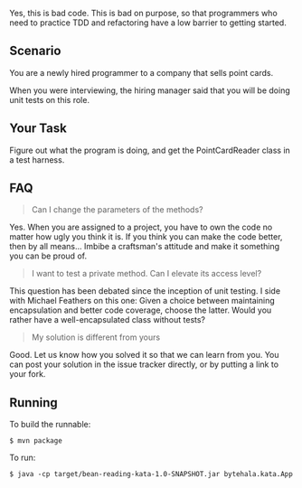 Yes, this is bad code. This is bad on purpose, so that programmers who need to practice TDD and refactoring
have a low barrier to getting started.

## Scenario
You are a newly hired programmer to a company that sells point cards.

When you were interviewing, the hiring manager said that you will be doing unit tests on this role.

## Your Task
Figure out what the program is doing, and get the PointCardReader class in a test harness.

## FAQ
> Can I change the parameters of the methods?

Yes. When you are assigned to a project, you have to own the code no matter how ugly you think it is. If you think you can make the code better, then by all means... Imbibe a craftsman's attitude and make it something you can be proud of.

> I want to test a private method. Can I elevate its access level?

This question has been debated since the inception of unit testing. I side with Michael Feathers on this one: Given a choice between maintaining encapsulation and better code coverage, choose the latter. Would you rather have a well-encapsulated class without tests?

> My solution is different from yours

Good. Let us know how you solved it so that we can learn from you. You can post your solution in the issue tracker directly, or by putting a link to your fork.


## Running
To build the runnable:
```
$ mvn package
```

To run:
```
$ java -cp target/bean-reading-kata-1.0-SNAPSHOT.jar bytehala.kata.App
```
